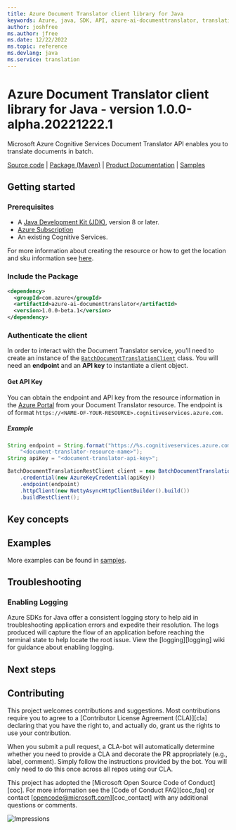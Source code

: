 ```yaml
---
title: Azure Document Translator client library for Java
keywords: Azure, java, SDK, API, azure-ai-documenttranslator, translation
author: joshfree
ms.author: jfree
ms.date: 12/22/2022
ms.topic: reference
ms.devlang: java
ms.service: translation
---
```

# Azure Document Translator client library for Java - version 1.0.0-alpha.20221222.1 


Microsoft Azure Cognitive Services Document Translator API enables you to translate documents in batch.

[Source code][source_code] | [Package (Maven)][package] | [Product Documentation][product_documentation] | [Samples][samples_readme]

## Getting started

### Prerequisites

- A [Java Development Kit (JDK)][jdk_link], version 8 or later.
- [Azure Subscription][azure_subscription]
- An existing Cognitive Services.

For more information about creating the resource or how to get the location and sku information see [here][cognitive_resource_cli].

### Include the Package

[//]: # ({x-version-update-start;com.azure:azure-ai-documenttranslator;current})
```xml
<dependency>
  <groupId>com.azure</groupId>
  <artifactId>azure-ai-documenttranslator</artifactId>
  <version>1.0.0-beta.1</version>
</dependency>
```
[//]: # ({x-version-update-end})


### Authenticate the client
In order to interact with the Document Translator service, you'll need to create an instance of the [`BatchDocumentTranslationClient`][batch_document_translation_client_class] class.  You will need an **endpoint** and an **API key** to instantiate a client object.  

#### Get API Key

You can obtain the endpoint and API key from the resource information in the [Azure Portal][azure_portal] from your Document Translator resource. The endpoint is of format `https://<NAME-OF-YOUR-RESOURCE>.cognitiveservices.azure.com`. 

##### Example
```java readme-sample-createBatchDocumentTranslationRestClient
String endpoint = String.format("https://%s.cognitiveservices.azure.com/translator/text/batch/v1.0-preview.1",
    "<document-translator-resource-name>");
String apiKey = "<document-translator-api-key>";

BatchDocumentTranslationRestClient client = new BatchDocumentTranslationClientBuilder()
    .credential(new AzureKeyCredential(apiKey))
    .endpoint(endpoint)
    .httpClient(new NettyAsyncHttpClientBuilder().build())
    .buildRestClient();
```

## Key concepts

## Examples
More examples can be found in [samples][samples_code].

## Troubleshooting

### Enabling Logging

Azure SDKs for Java offer a consistent logging story to help aid in troubleshooting application errors and expedite
their resolution. The logs produced will capture the flow of an application before reaching the terminal state to help
locate the root issue. View the [logging][logging] wiki for guidance about enabling logging.

## Next steps

## Contributing

This project welcomes contributions and suggestions. Most contributions require you to agree to a [Contributor License Agreement (CLA)][cla] declaring that you have the right to, and actually do, grant us the rights to use your contribution.

When you submit a pull request, a CLA-bot will automatically determine whether you need to provide a CLA and decorate the PR appropriately (e.g., label, comment). Simply follow the instructions provided by the bot. You will only need to do this once across all repos using our CLA.

This project has adopted the [Microsoft Open Source Code of Conduct][coc]. For more information see the [Code of Conduct FAQ][coc_faq] or contact [opencode@microsoft.com][coc_contact] with any additional questions or comments.

<!-- LINKS -->
[samples]: src/samples/java/com/azure/ai/documenttranslator
[source_code]: https://github.com/Azure/azure-sdk-for-java/blob/main/sdk/translation/azure-ai-documenttranslator/src
[samples_code]: https://github.com/Azure/azure-sdk-for-java/blob/main/sdk/translation/azure-ai-documenttranslator/src/samples/
[azure_subscription]: https://azure.microsoft.com/free/
[product_documentation]: /azure/cognitive-services/translator/document-translation/get-started-with-document-translation
[cognitive_resource_cli]: /azure/cognitive-services/cognitive-services-apis-create-account-cli
[batch_document_translation_client_class]: https://github.com/Azure/azure-sdk-for-java/tree/main/sdk/translation/azure-ai-documenttranslator/src/main/java/com/azure/ai/documenttranslator/BatchDocumentTranslationRestClient.java
[azure_portal]: https://portal.azure.com
[jdk_link]: /java/azure/jdk/?view=azure-java-stable
[package]: https://mvnrepository.com/artifact/com.azure/azure-ai-documenttranslator
[samples_readme]: https://github.com/Azure/azure-sdk-for-java/tree/main/sdk/translation/azure-ai-documenttranslator/src/samples/README.md

![Impressions](https://azure-sdk-impressions.azurewebsites.net/api/impressions/azure-sdk-for-java%2Fsdk%2Ftranslation%2Fazure-ai-documenttranslator%2FREADME.png)

